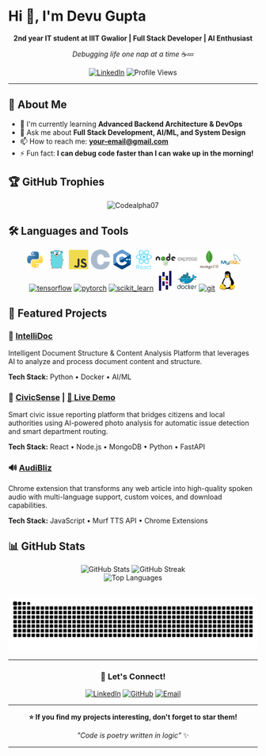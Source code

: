 # Hi 👋, I'm Devu Gupta

<div align="center">
  
**2nd year IT student at IIIT Gwalior | Full Stack Developer | AI Enthusiast**

*Debugging life one nap at a time* ☕💤

[![LinkedIn](https://img.shields.io/badge/-devugupta-0077B5?style=flat&logo=linkedin)](https://www.linkedin.com/in/devugupta/)
![Profile Views](https://komarev.com/ghpvc/?username=Codealpha07&label=Profile%20views&color=0e75b6&style=flat)

</div>

---

## 🚀 About Me

- 🌱 I'm currently learning **Advanced Backend Architecture & DevOps**
- 💬 Ask me about **Full Stack Development, AI/ML, and System Design**
- 📫 How to reach me: **your-email@gmail.com**
- ⚡ Fun fact: **I can debug code faster than I can wake up in the morning!**

## 🏆 GitHub Trophies
<div align="center">
  <img src="https://github-profile-trophy.vercel.app/?username=Codealpha07&theme=onedark&no-frame=true&margin-w=4" alt="Codealpha07" />
</div>

## 🛠️ Languages and Tools

<p align="center">
  <a href="https://www.python.org" target="_blank"><img src="https://raw.githubusercontent.com/devicons/devicon/master/icons/python/python-original.svg" alt="python" width="40" height="40"/></a>
  <a href="https://golang.org" target="_blank"><img src="https://raw.githubusercontent.com/devicons/devicon/master/icons/go/go-original.svg" alt="go" width="40" height="40"/></a>
  <a href="https://developer.mozilla.org/en-US/docs/Web/JavaScript" target="_blank"><img src="https://raw.githubusercontent.com/devicons/devicon/master/icons/javascript/javascript-original.svg" alt="javascript" width="40" height="40"/></a>
  <a href="https://www.cprogramming.com/" target="_blank"><img src="https://raw.githubusercontent.com/devicons/devicon/master/icons/c/c-original.svg" alt="c" width="40" height="40"/></a>
  <a href="https://www.w3schools.com/cpp/" target="_blank"><img src="https://raw.githubusercontent.com/devicons/devicon/master/icons/cplusplus/cplusplus-original.svg" alt="cplusplus" width="40" height="40"/></a>
  <a href="https://reactjs.org/" target="_blank"><img src="https://raw.githubusercontent.com/devicons/devicon/master/icons/react/react-original-wordmark.svg" alt="react" width="40" height="40"/></a>
  <a href="https://nodejs.org" target="_blank"><img src="https://raw.githubusercontent.com/devicons/devicon/master/icons/nodejs/nodejs-original-wordmark.svg" alt="nodejs" width="40" height="40"/></a>
  <a href="https://expressjs.com" target="_blank"><img src="https://raw.githubusercontent.com/devicons/devicon/master/icons/express/express-original-wordmark.svg" alt="express" width="40" height="40"/></a>
  <a href="https://www.mongodb.com/" target="_blank"><img src="https://raw.githubusercontent.com/devicons/devicon/master/icons/mongodb/mongodb-original-wordmark.svg" alt="mongodb" width="40" height="40"/></a>
  <a href="https://www.mysql.com/" target="_blank"><img src="https://raw.githubusercontent.com/devicons/devicon/master/icons/mysql/mysql-original-wordmark.svg" alt="mysql" width="40" height="40"/></a>
  <a href="https://www.tensorflow.org" target="_blank"><img src="https://www.vectorlogo.zone/logos/tensorflow/tensorflow-icon.svg" alt="tensorflow" width="40" height="40"/></a>
  <a href="https://pytorch.org/" target="_blank"><img src="https://www.vectorlogo.zone/logos/pytorch/pytorch-icon.svg" alt="pytorch" width="40" height="40"/></a>
  <a href="https://scikit-learn.org/" target="_blank"><img src="https://upload.wikimedia.org/wikipedia/commons/0/05/Scikit_learn_logo_small.svg" alt="scikit_learn" width="40" height="40"/></a>
  <a href="https://pandas.pydata.org/" target="_blank"><img src="https://raw.githubusercontent.com/devicons/devicon/2ae2a900d2f041da66e950e4d48052658d850630/icons/pandas/pandas-original.svg" alt="pandas" width="40" height="40"/></a>
  <a href="https://www.docker.com/" target="_blank"><img src="https://raw.githubusercontent.com/devicons/devicon/master/icons/docker/docker-original-wordmark.svg" alt="docker" width="40" height="40"/></a>
  <a href="https://git-scm.com/" target="_blank"><img src="https://www.vectorlogo.zone/logos/git-scm/git-scm-icon.svg" alt="git" width="40" height="40"/></a>
  <a href="https://www.linux.org/" target="_blank"><img src="https://raw.githubusercontent.com/devicons/devicon/master/icons/linux/linux-original.svg" alt="linux" width="40" height="40"/></a>
</p>

## 🌟 Featured Projects

### 📄 [IntelliDoc](https://github.com/Codealpha07/IntelliDoc)
Intelligent Document Structure & Content Analysis Platform that leverages AI to analyze and process document content and structure.

**Tech Stack:** Python • Docker • AI/ML

### 🌆 [CivicSense](https://github.com/Codealpha07/civicsense) | [🔴 Live Demo](https://civicsense-4861.onrender.com/)
Smart civic issue reporting platform that bridges citizens and local authorities using AI-powered photo analysis for automatic issue detection and smart department routing.

**Tech Stack:** React • Node.js • MongoDB • Python • FastAPI

### 🔊 [AudiBliz](https://github.com/Codealpha07/AudiBliz)
Chrome extension that transforms any web article into high-quality spoken audio with multi-language support, custom voices, and download capabilities.

**Tech Stack:** JavaScript • Murf TTS API • Chrome Extensions

## 📊 GitHub Stats

<div align="center">
  <img src="https://github-readme-stats.vercel.app/api?username=Codealpha07&show_icons=true&theme=tokyonight&hide_border=true&count_private=true" alt="GitHub Stats" height="165"/>
  <img src="https://github-readme-streak-stats.herokuapp.com/?user=Codealpha07&theme=tokyonight&hide_border=true" alt="GitHub Streak" height="165"/>
</div>

<div align="center">
  <img src="https://github-readme-stats.vercel.app/api/top-langs/?username=Codealpha07&layout=compact&theme=tokyonight&hide_border=true" alt="Top Languages" height="160"/>
</div>

##

<div align="center">
  <img src="https://raw.githubusercontent.com/Codealpha07/Codealpha07/output/github-contribution-grid-snake.svg" alt="Snake animation" />
</div>

---

<div align="center">

### 🤝 Let's Connect!

[![LinkedIn](https://img.shields.io/badge/-LinkedIn-0077B5?style=for-the-badge&logo=linkedin&logoColor=white)](https://www.linkedin.com/in/devugupta/)
[![GitHub](https://img.shields.io/badge/-GitHub-181717?style=for-the-badge&logo=github&logoColor=white)](https://github.com/Codealpha07)
[![Email](https://img.shields.io/badge/-Email-D14836?style=for-the-badge&logo=gmail&logoColor=white)](mailto:your-email@gmail.com)

---

**⭐ If you find my projects interesting, don't forget to star them!**

*"Code is poetry written in logic"* ✨

</div>

---